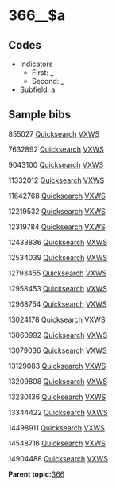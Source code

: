 # 366\_\_$a

## Codes

-   Indicators
    -   First: \_
    -   Second: \_
-   Subfield: a

## Sample bibs

855027 [Quicksearch](https://search.library.yale.edu/catalog/855027) [VXWS](http://prodorbis.library.yale.edu:7014/vxws/GetHoldingsService?bibId=855027)

7632892 [Quicksearch](https://search.library.yale.edu/catalog/7632892) [VXWS](http://prodorbis.library.yale.edu:7014/vxws/GetHoldingsService?bibId=7632892)

9043100 [Quicksearch](https://search.library.yale.edu/catalog/9043100) [VXWS](http://prodorbis.library.yale.edu:7014/vxws/GetHoldingsService?bibId=9043100)

11332012 [Quicksearch](https://search.library.yale.edu/catalog/11332012) [VXWS](http://prodorbis.library.yale.edu:7014/vxws/GetHoldingsService?bibId=11332012)

11642768 [Quicksearch](https://search.library.yale.edu/catalog/11642768) [VXWS](http://prodorbis.library.yale.edu:7014/vxws/GetHoldingsService?bibId=11642768)

12219532 [Quicksearch](https://search.library.yale.edu/catalog/12219532) [VXWS](http://prodorbis.library.yale.edu:7014/vxws/GetHoldingsService?bibId=12219532)

12319784 [Quicksearch](https://search.library.yale.edu/catalog/12319784) [VXWS](http://prodorbis.library.yale.edu:7014/vxws/GetHoldingsService?bibId=12319784)

12433836 [Quicksearch](https://search.library.yale.edu/catalog/12433836) [VXWS](http://prodorbis.library.yale.edu:7014/vxws/GetHoldingsService?bibId=12433836)

12534039 [Quicksearch](https://search.library.yale.edu/catalog/12534039) [VXWS](http://prodorbis.library.yale.edu:7014/vxws/GetHoldingsService?bibId=12534039)

12793455 [Quicksearch](https://search.library.yale.edu/catalog/12793455) [VXWS](http://prodorbis.library.yale.edu:7014/vxws/GetHoldingsService?bibId=12793455)

12958453 [Quicksearch](https://search.library.yale.edu/catalog/12958453) [VXWS](http://prodorbis.library.yale.edu:7014/vxws/GetHoldingsService?bibId=12958453)

12968754 [Quicksearch](https://search.library.yale.edu/catalog/12968754) [VXWS](http://prodorbis.library.yale.edu:7014/vxws/GetHoldingsService?bibId=12968754)

13024178 [Quicksearch](https://search.library.yale.edu/catalog/13024178) [VXWS](http://prodorbis.library.yale.edu:7014/vxws/GetHoldingsService?bibId=13024178)

13060992 [Quicksearch](https://search.library.yale.edu/catalog/13060992) [VXWS](http://prodorbis.library.yale.edu:7014/vxws/GetHoldingsService?bibId=13060992)

13079036 [Quicksearch](https://search.library.yale.edu/catalog/13079036) [VXWS](http://prodorbis.library.yale.edu:7014/vxws/GetHoldingsService?bibId=13079036)

13129083 [Quicksearch](https://search.library.yale.edu/catalog/13129083) [VXWS](http://prodorbis.library.yale.edu:7014/vxws/GetHoldingsService?bibId=13129083)

13209808 [Quicksearch](https://search.library.yale.edu/catalog/13209808) [VXWS](http://prodorbis.library.yale.edu:7014/vxws/GetHoldingsService?bibId=13209808)

13230136 [Quicksearch](https://search.library.yale.edu/catalog/13230136) [VXWS](http://prodorbis.library.yale.edu:7014/vxws/GetHoldingsService?bibId=13230136)

13344422 [Quicksearch](https://search.library.yale.edu/catalog/13344422) [VXWS](http://prodorbis.library.yale.edu:7014/vxws/GetHoldingsService?bibId=13344422)

14498911 [Quicksearch](https://search.library.yale.edu/catalog/14498911) [VXWS](http://prodorbis.library.yale.edu:7014/vxws/GetHoldingsService?bibId=14498911)

14548716 [Quicksearch](https://search.library.yale.edu/catalog/14548716) [VXWS](http://prodorbis.library.yale.edu:7014/vxws/GetHoldingsService?bibId=14548716)

14904488 [Quicksearch](https://search.library.yale.edu/catalog/14904488) [VXWS](http://prodorbis.library.yale.edu:7014/vxws/GetHoldingsService?bibId=14904488)

**Parent topic:**[366](../../tags/366/366.md)

